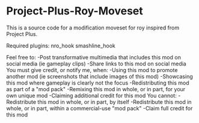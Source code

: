 # Project-Plus-Roy-Moveset
This is a source code for a modification moveset for roy inspired from Project Plus.

Required plugins:
nro_hook
smashline_hook

Feel free to:
-Post transformative multimedia that includes this mod on social media (ie gameplay clips)
-Share links to this mod on social media
You must give credit, or notify me, when:
-Using this mod to promote another mod (ie screenshots that include images of this mod)
-Showcasing this mod where gameplay is clearly not the focus
-Redistributing this mod as part of a "mod pack"
-Remixing this mod in whole, or in part, for your own unique mod
-Claiming additional credit for this mod
You cannot:
-Redistribute this mod in whole, or in part, by itself
-Redistribute this mod in whole, or in part, within a commercial-use "mod pack"
-Claim full credit for this mod
